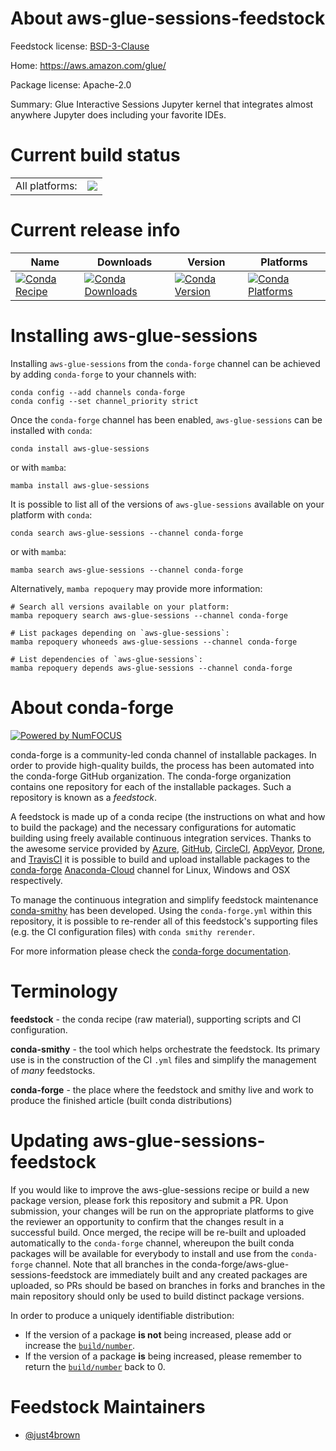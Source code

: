 About aws-glue-sessions-feedstock
=================================

Feedstock license: [BSD-3-Clause](https://github.com/conda-forge/aws-glue-sessions-feedstock/blob/main/LICENSE.txt)

Home: https://aws.amazon.com/glue/

Package license: Apache-2.0

Summary: Glue Interactive Sessions Jupyter kernel that integrates almost anywhere Jupyter does including your favorite IDEs.

Current build status
====================


<table><tr><td>All platforms:</td>
    <td>
      <a href="https://dev.azure.com/conda-forge/feedstock-builds/_build/latest?definitionId=20555&branchName=main">
        <img src="https://dev.azure.com/conda-forge/feedstock-builds/_apis/build/status/aws-glue-sessions-feedstock?branchName=main">
      </a>
    </td>
  </tr>
</table>

Current release info
====================

| Name | Downloads | Version | Platforms |
| --- | --- | --- | --- |
| [![Conda Recipe](https://img.shields.io/badge/recipe-aws--glue--sessions-green.svg)](https://anaconda.org/conda-forge/aws-glue-sessions) | [![Conda Downloads](https://img.shields.io/conda/dn/conda-forge/aws-glue-sessions.svg)](https://anaconda.org/conda-forge/aws-glue-sessions) | [![Conda Version](https://img.shields.io/conda/vn/conda-forge/aws-glue-sessions.svg)](https://anaconda.org/conda-forge/aws-glue-sessions) | [![Conda Platforms](https://img.shields.io/conda/pn/conda-forge/aws-glue-sessions.svg)](https://anaconda.org/conda-forge/aws-glue-sessions) |

Installing aws-glue-sessions
============================

Installing `aws-glue-sessions` from the `conda-forge` channel can be achieved by adding `conda-forge` to your channels with:

```
conda config --add channels conda-forge
conda config --set channel_priority strict
```

Once the `conda-forge` channel has been enabled, `aws-glue-sessions` can be installed with `conda`:

```
conda install aws-glue-sessions
```

or with `mamba`:

```
mamba install aws-glue-sessions
```

It is possible to list all of the versions of `aws-glue-sessions` available on your platform with `conda`:

```
conda search aws-glue-sessions --channel conda-forge
```

or with `mamba`:

```
mamba search aws-glue-sessions --channel conda-forge
```

Alternatively, `mamba repoquery` may provide more information:

```
# Search all versions available on your platform:
mamba repoquery search aws-glue-sessions --channel conda-forge

# List packages depending on `aws-glue-sessions`:
mamba repoquery whoneeds aws-glue-sessions --channel conda-forge

# List dependencies of `aws-glue-sessions`:
mamba repoquery depends aws-glue-sessions --channel conda-forge
```


About conda-forge
=================

[![Powered by
NumFOCUS](https://img.shields.io/badge/powered%20by-NumFOCUS-orange.svg?style=flat&colorA=E1523D&colorB=007D8A)](https://numfocus.org)

conda-forge is a community-led conda channel of installable packages.
In order to provide high-quality builds, the process has been automated into the
conda-forge GitHub organization. The conda-forge organization contains one repository
for each of the installable packages. Such a repository is known as a *feedstock*.

A feedstock is made up of a conda recipe (the instructions on what and how to build
the package) and the necessary configurations for automatic building using freely
available continuous integration services. Thanks to the awesome service provided by
[Azure](https://azure.microsoft.com/en-us/services/devops/), [GitHub](https://github.com/),
[CircleCI](https://circleci.com/), [AppVeyor](https://www.appveyor.com/),
[Drone](https://cloud.drone.io/welcome), and [TravisCI](https://travis-ci.com/)
it is possible to build and upload installable packages to the
[conda-forge](https://anaconda.org/conda-forge) [Anaconda-Cloud](https://anaconda.org/)
channel for Linux, Windows and OSX respectively.

To manage the continuous integration and simplify feedstock maintenance
[conda-smithy](https://github.com/conda-forge/conda-smithy) has been developed.
Using the ``conda-forge.yml`` within this repository, it is possible to re-render all of
this feedstock's supporting files (e.g. the CI configuration files) with ``conda smithy rerender``.

For more information please check the [conda-forge documentation](https://conda-forge.org/docs/).

Terminology
===========

**feedstock** - the conda recipe (raw material), supporting scripts and CI configuration.

**conda-smithy** - the tool which helps orchestrate the feedstock.
                   Its primary use is in the construction of the CI ``.yml`` files
                   and simplify the management of *many* feedstocks.

**conda-forge** - the place where the feedstock and smithy live and work to
                  produce the finished article (built conda distributions)


Updating aws-glue-sessions-feedstock
====================================

If you would like to improve the aws-glue-sessions recipe or build a new
package version, please fork this repository and submit a PR. Upon submission,
your changes will be run on the appropriate platforms to give the reviewer an
opportunity to confirm that the changes result in a successful build. Once
merged, the recipe will be re-built and uploaded automatically to the
`conda-forge` channel, whereupon the built conda packages will be available for
everybody to install and use from the `conda-forge` channel.
Note that all branches in the conda-forge/aws-glue-sessions-feedstock are
immediately built and any created packages are uploaded, so PRs should be based
on branches in forks and branches in the main repository should only be used to
build distinct package versions.

In order to produce a uniquely identifiable distribution:
 * If the version of a package **is not** being increased, please add or increase
   the [``build/number``](https://docs.conda.io/projects/conda-build/en/latest/resources/define-metadata.html#build-number-and-string).
 * If the version of a package **is** being increased, please remember to return
   the [``build/number``](https://docs.conda.io/projects/conda-build/en/latest/resources/define-metadata.html#build-number-and-string)
   back to 0.

Feedstock Maintainers
=====================

* [@just4brown](https://github.com/just4brown/)


